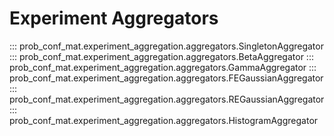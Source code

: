 # Experiment Aggregators

::: prob_conf_mat.experiment_aggregation.aggregators.SingletonAggregator
::: prob_conf_mat.experiment_aggregation.aggregators.BetaAggregator
::: prob_conf_mat.experiment_aggregation.aggregators.GammaAggregator
::: prob_conf_mat.experiment_aggregation.aggregators.FEGaussianAggregator
::: prob_conf_mat.experiment_aggregation.aggregators.REGaussianAggregator
::: prob_conf_mat.experiment_aggregation.aggregators.HistogramAggregator
